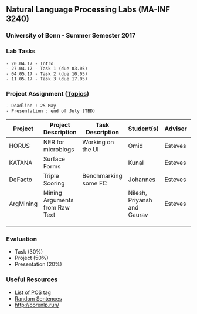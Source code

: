 ## Natural Language Processing Labs (MA-INF 3240)
### University of Bonn - Summer Semester 2017

### Lab Tasks
	- 20.04.17 - Intro
	- 27.04.17 - Task 1 (due 03.05)
	- 04.05.17 - Task 2 (due 10.05)
	- 11.05.17 - Task 3 (due 17.05)

### Project Assignment ([Topics](https://docs.google.com/spreadsheets/d/1I7JZeBqcyfxtCRRmTb3kQ3Hc1rSQb1hgXW3ltXuqhd8/edit?usp=sharing))
	- Deadline : 25 May
	- Presentation : end of July (TBD)

| Project | Project Description | Task Description  | Student(s) | Adviser  | Repository URL |
|---------|---------------------|-------------------|---------|----------|----------------|
| HORUS   | NER for microblogs  | Working on the UI | Omid    | Esteves  |                |
| KATANA  | Surface Forms       |                   | Kunal   | Esteves  |                |
| DeFacto | Triple Scoring      | Benchmarking some FC| Johannes | Esteves |                |
| ArgMining        | Mining Arguments from Raw Text                    |                   | Nilesh, Priyansh and Gaurav        |  Esteves              |
|         |                     |                   |         |                |
|         |                     |                   |         |                |
|         |                     |                   |         |                |
  
### Evaluation
  - Task (30%) 
  - Project (50%) 
  - Presentation (20%)

### Useful Resources
- [List of POS tag](https://www.ling.upenn.edu/courses/Fall_2003/ling001/penn_treebank_pos.html)
- [Random Sentences](https://cockatooscreeching.wordpress.com/2014/05/29/a-list-of-completely-random-sentences/) 
- http://corenlp.run/
